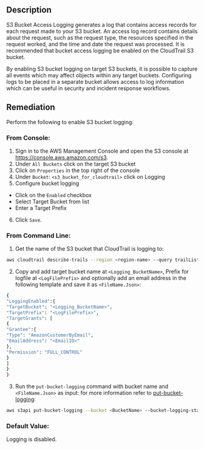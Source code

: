 ## Description

S3 Bucket Access Logging generates a log that contains access records for each request made to your S3 bucket. An access log record contains details about the request, such as the request type, the resources specified in the request worked, and the time and date the request was processed. It is recommended that bucket access logging be enabled on the CloudTrail S3 bucket.

By enabling S3 bucket logging on target S3 buckets, it is possible to capture all events which may affect objects within any target buckets. Configuring logs to be placed in a separate bucket allows access to log information which can be useful in security and incident response workflows.

## Remediation

Perform the following to enable S3 bucket logging:

### From Console:

1. Sign in to the AWS Management Console and open the S3 console at https://console.aws.amazon.com/s3.
2. Under `All Buckets` click on the target S3 bucket
3. Click on `Properties` in the top right of the console
4. Under `Bucket`: `<s3_bucket_for_cloudtrail>` click on Logging
5. Configure bucket logging
  - Click on the `Enabled` checkbox
  - Select Target Bucket from list
  - Enter a Target Prefix
6. Click `Save`.

### From Command Line:

1. Get the name of the S3 bucket that CloudTrail is logging to:

```bash
aws cloudtrail describe-trails --region <region-name> --query trailList[*].S3BucketName
```

2. Copy and add target bucket name at `<Logging_BucketName>`, Prefix for logfile at `<LogFilePrefix>` and optionally add an email address in the following template and save it as `<FileName.Json>`:

```bash
{
"LoggingEnabled":{
"TargetBucket": "<Logging_BucketName>",
"TargetPrefix": "<LogFilePrefix>",
"TargetGrants": [
{
"Grantee":{
"Type": "AmazonCustomerByEmail",
"EmailAddress": "<EmailID>"
},
"Permission": "FULL_CONTROL"
}
]
}
}
```

3. Run the `put-bucket-logging` command with bucket name and `<FileName.Json>` as input: for more information refer to [put-bucket-logging](https://docs.aws.amazon.com/cli/latest/reference/s3api/put-bucket-logging.html):

```bash
aws s3api put-bucket-logging --bucket <BucketName> --bucket-logging-status file://<FileName.Json>
```

### Default Value:

Logging is disabled.